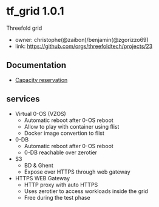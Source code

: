 
# tf_grid 1.0.1

Threefold grid

- owner: christophe(@zaibon)/benjamin(@zgorizzo69)
- link: https://github.com/orgs/threefoldtech/projects/23

## Documentation
- [Capacity reservation](https://github.com/threefoldfoundation/info_grid/tree/development/docs/capacity_reservation)

## services

- Virtual 0-OS (VZOS)
   - Automatic reboot after 0-OS reboot
   - Allow to play with container using flist
   - Docker image convertion to flist
- 0-DB
   - Automatic reboot after 0-OS reboot
   - 0-DB reachable over zerotier
- S3
   - BD & Ghent
   - Expose over HTTPS through web gateway
- HTTPS WEB Gateway
   - HTTP proxy with auto HTTPS
   - Uses zerotier to access workloads inside the grid
   - Free during the test phase
